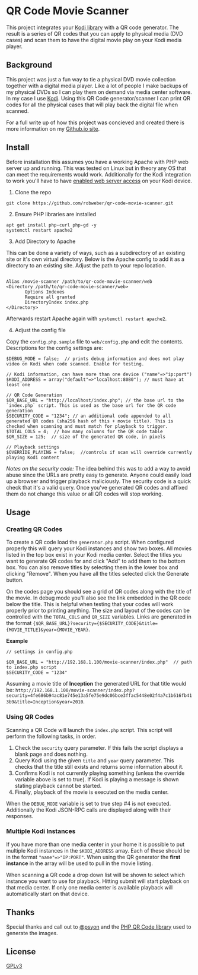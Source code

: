 # QR Code Movie Scanner

This project integrates your [Kodi library](https://kodi.tv) with a QR code generator. The result is a series of QR codes that you can apply to physical media (DVD cases) and scan them to have the digital movie play on your Kodi media player.

## Background

This project was just a fun way to tie a physical DVD movie collection together with a digital media player. Like a lot of people I make backups of my physical DVDs so I can play them on demand via media center software. In my case I use [Kodi](https://kodi.tv). Using this QR Code generator/scanner I can print QR codes for all the physical cases that will play back the digital file when scanned.

For a full write up of how this project was concieved and created there is more information on my [Github.io site](https://robweber.github.io/smarthome/coding/qr_code_media_player/).

## Install

Before installation this assumes you have a working Apache with PHP web server up and running. This was tested on Linux but in theory any OS that can meet the requirements would work. Additionally for the Kodi integration to work you'll have to have [enabled web server access](https://kodi.wiki/view/Settings/Services/Control#Allow_remote_control_via_HTTP) on your Kodi device.

1. Clone the repo

```
git clone https://github.com/robweber/qr-code-movie-scanner.git
```

2. Ensure PHP libraries are installed

```
apt get install php-curl php-gd -y
systemctl restart apache2
```

3. Add Directory to Apache

This can be done a variety of ways, such as a subdirectory of an existing site or it's own virtual directory. Below is the Apache config to add it as a directory to an existing site. Adjust the path to your repo location.

```

Alias /movie-scanner /path/to/qr-code-movie-scanner/web
<Directory /path/to/qr-code-movie-scanner/web>
       Options Indexes
       Require all granted
       DirectoryIndex index.php
</Directory>
```

Afterwards restart Apache again with `systemctl restart apache2`.

4. Adjust the config file

Copy the `config.php.sample` file to `web/config.php` and edit the contents. Descriptions for the config settings are:

```
$DEBUG_MODE = false;  // prints debug information and does not play video on Kodi when code scanned. Enable for testing.

// Kodi information, can have more than one device ("name"=>"ip:port")
$KODI_ADDRESS = array("default"=>"localhost:8080"); // must have at least one

// QR Code Generation
$QR_BASE_URL = "http://localhost/index.php"; // the base url to the `index.php` script. This is used as the base url for the QR code generation
$SECURITY_CODE = "1234"; // an additional code appended to all generated QR codes (sha256 hash of this + movie title). This is checked when scanning and must match for playback to trigger.
$TOTAL_COLS = 4;  // how many columns for the QR code table
$QR_SIZE = 125;  // size of the generated QR code, in pixels

// Playback settings
$OVERRIDE_PLAYING = false;  //controls if scan will override currently playing Kodi content
```

_Notes on the security code:_ The idea behind this was to add a way to avoid abuse since the URLs are pretty easy to generate. Anyone could easily load up a browser and trigger playback maliciously. The security code is a quick check that it's a valid query. Once you've generated QR codes and affixed them do not change this value or all QR codes will stop working.

## Usage

### Creating QR Codes

To create a QR code load the `generator.php` script. When configured properly this will query your Kodi instances and show two boxes. All movies listed in the top box exist in your Kodi media center. Select the titles you want to generate QR codes for and click "Add" to add them to the bottom box. You can also remove titles by selecting them in the lower box and clicking "Remove". When you have all the titles selected click the Generate button.

On the codes page you should see a grid of QR codes along with the title of the movie. In debug mode you'll also see the link embedded in the QR code below the title. This is helpful when testing that your codes will work properly prior to printing anything. The size and layout of the codes can be controlled with the `TOTAL_COLS` and `QR_SIZE` variables. Links are generated in the format `{$QR_BASE_URL}?security={$SECURITY_CODE}&title={MOVIE_TITLE}&year={MOVIE_YEAR}`.

__Example__
```
// settings in config.php

$QR_BASE_URL = "http://192.168.1.100/movie-scanner/index.php"  // path to index.php script
$SECURITY_CODE = "1234"

```

Assuming a movie title of __Inception__ the generated URL for that title would be: `http://192.168.1.100/movie-scanner/index.php?security=4fe686b94ac81e745e13a5fe75e9dc06bce3ffac5448e02f4a7c1b616fb413b9&title=Inception&year=2010`.

### Using QR Codes

Scanning a QR Code will launch the `index.php` script. This script will perform the following tasks, in order.

1. Check the `security` query parameter. If this fails the script displays a blank page and does nothing.
2. Query Kodi using the given `title` and `year` query parameter. This checks that the title still exists and returns some information about it.
3. Confirms Kodi is not currently playing something (unless the override variable above is set to true). If Kodi is playing a message is shown stating playback cannot be started.
4. Finally, playback of the movie is executed on the media center.

When the `DEBUG_MODE` variable is set to true step #4 is not executed. Additionally the Kodi JSON-RPC calls are displayed along with their responses.

### Multiple Kodi Instances

If you have more than one media center in your home it is possible to put multiple Kodi instances in the `$KODI_ADDRESS` array. Each of these should be in the format `"name"=>"IP:PORT"`. When using the QR generator the __first instance__ in the array will be used to pull in the movie listing.

When scanning a QR code a drop down list will be shown to select which instance you want to use for playback. Hitting submit will start playback on that media center. If only one media center is available playback will automatically start on that device. 

## Thanks

Special thanks and call out to [@psyon](https://github.com/psyon) and the [PHP QR Code library](https://github.com/psyon/php-qrcode) used to generate the images.

## License

[GPLv3](https://github.com/robweber/qr-code-movie-scanner/blob/main/LICENSE)
